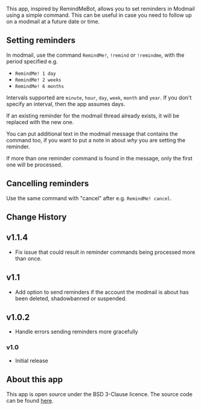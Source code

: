 This app, inspired by RemindMeBot, allows you to set reminders in Modmail using a simple command. This can be useful in case you need to follow up on a modmail at a future date or time.

## Setting reminders

In modmail, use the command `RemindMe!`, `!remind` or `!remindme`, with the period specified e.g.

* `RemindMe! 1 day`
* `RemindMe! 2 weeks`
* `RemindMe! 6 months`

Intervals supported are `minute`, `hour`, `day`, `week`, `month` and `year`. If you don't specify an interval, then the app assumes days.

If an existing reminder for the modmail thread already exists, it will be replaced with the new one.

You can put additional text in the modmail message that contains the command too, if you want to put a note in about *why* you are setting the reminder.

If more than one reminder command is found in the message, only the first one will be processed.

## Cancelling reminders

Use the same command with "cancel" after e.g. `RemindMe! cancel`.

## Change History

## v1.1.4

* Fix issue that could result in reminder commands being processed more than once.

## v1.1

* Add option to send reminders if the account the modmail is about has been deleted, shadowbanned or suspended.

## v1.0.2

* Handle errors sending reminders more gracefully

### v1.0

* Initial release

## About this app

This app is open source under the BSD 3-Clause licence. The source code can be found [here](https://github.com/fsvreddit/modmail-remindme).
